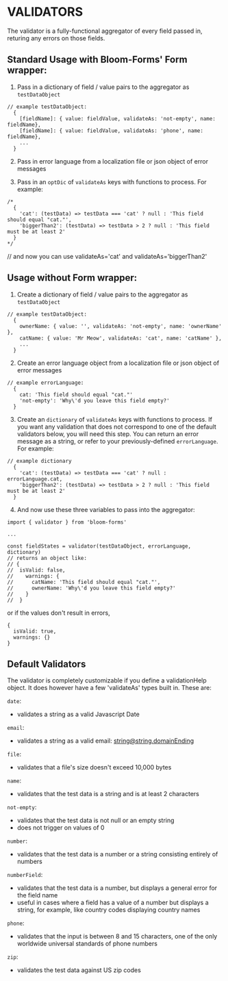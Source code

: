 # VALIDATORS

The validator is a fully-functional aggregator of every field passed in, returing any errors on those fields.

## Standard Usage with Bloom-Forms' Form wrapper:
1. Pass in a dictionary of field / value pairs to the aggregator as `testDataObject`
```
// example testDataObject:
  {
    [fieldName]: { value: fieldValue, validateAs: 'not-empty', name: fieldName},
    [fieldName]: { value: fieldValue, validateAs: 'phone', name: fieldName},
    ...
  }
```
2. Pass in error language from a localization file or json object of error messages

3. Pass in an `optDic` of `validateAs` keys with functions to process. For example:
```
/*
  {
    'cat': (testData) => testData === 'cat' ? null : 'This field should equal "cat."',
    'biggerThan2': (testData) => testData > 2 ? null : 'This field must be at least 2'
  }
*/
```
// and now you can use validateAs='cat' and validateAs='biggerThan2'


## Usage without Form wrapper:
1. Create a dictionary of field / value pairs to the aggregator as `testDataObject`
```
// example testDataObject:
  {
    ownerName: { value: '', validateAs: 'not-empty', name: 'ownerName' },
    catName: { value: 'Mr Meow', validateAs: 'cat', name: 'catName' },
    ...
  }
```
2. Create an error language object from a localization file or json object of error messages
```
// example errorLanguage:
  {
    cat: 'This field should equal "cat."'
    'not-empty': 'Why\'d you leave this field empty?'
  }

```

3. Create an `dictionary` of `validateAs` keys with functions to process. If you want any validation that does not correspond to one of the default validators below, you will need this step. You can return an error message as a string, or refer to your previously-defined `errorLanguage`. For example:
```
// example dictionary
  {
    'cat': (testData) => testData === 'cat' ? null : errorLanguage.cat,
    'biggerThan2': (testData) => testData > 2 ? null : 'This field must be at least 2'
  }
```
4. And now use these three variables to pass into the aggregator:
```
import { validator } from 'bloom-forms'

...

const fieldStates = validator(testDataObject, errorLanguage, dictionary)
// returns an object like:
// {
//  isValid: false,
//    warnings: {
//      catName: 'This field should equal "cat."',
//      ownerName: 'Why\'d you leave this field empty?'
//    }
//  }

```
or if the values don't result in errors,
```
{
  isValid: true,
  warnings: {}
}
```


## Default Validators
The validator is completely customizable if you define a validationHelp object. It does however have a few 'validateAs' types built in. These are:

`date`:
  - validates a string as a valid Javascript Date

`email`:
  - validates a string as a valid email: string@string.domainEnding

`file`:
  - validates that a file's size doesn't exceed 10,000 bytes

`name`:
  - validates that the test data is a string and is at least 2 characters

`not-empty`:
  - validates that the test data is not null or an empty string
  - does not trigger on values of 0

`number`:
  - validates that the test data is a number or a string consisting entirely of numbers

`numberField`:
  - validates that the test data is a number, but displays a general error for the field name
  - useful in cases where a field has a value of a number but displays a string, for example, like country codes displaying country names

`phone`:
  - validates that the input is between 8 and 15 characters, one of the only worldwide universal standards of phone numbers

`zip`:
  - validates the test data against US zip codes

